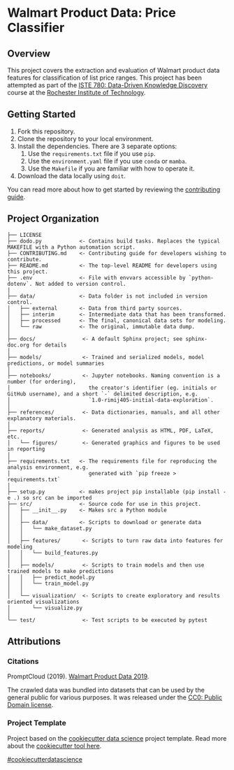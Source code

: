 # Walmart Product Data: Price Classifier

## Overview

This project covers the extraction and evaluation of Walmart product data features for classification of list price ranges. This project has been attempted as part of the [ISTE 780: Data-Driven Knowledge Discovery](https://www.rit.edu/online/study/information-sciences-and-technologies-ms#:~:text=Credits%203-,ISTE-780,-Data%20Driven%20Knowledge) course at the [Rochester Institute of Technology](https://rit.edu/).

## Getting Started

1. Fork this repository.
2. Clone the repository to your local environment.
3. Install the dependencies. There are 3 separate options:
   1. Use the `requirements.txt` file if you use `pip`.
   2. Use the `environment.yaml` file if you use `conda` or `mamba`.
   3. Use the `Makefile` if you are familiar with how to operate it.
4. Download the data locally using `doit`.

You can read more about how to get started by reviewing the [contributing guide](CONTRIBUTING.md).

## Project Organization

    ├── LICENSE
    ├── dodo.py            <- Contains build tasks. Replaces the typical MAKEFILE with a Python automation script.
    ├── CONTRIBUTING.md    <- Contributing guide for developers wishing to contribute.
    ├── README.md          <- The top-level README for developers using this project.
    ├── .env               <- File with envvars accessible by `python-dotenv`. Not added to version control.
    |
    ├── data/              <- Data folder is not included in version control.
    │   ├── external       <- Data from third party sources.
    │   ├── interim        <- Intermediate data that has been transformed.
    │   ├── processed      <- The final, canonical data sets for modeling.
    │   └── raw            <- The original, immutable data dump.
    │
    ├── docs/               <- A default Sphinx project; see sphinx-doc.org for details
    │
    ├── models/             <- Trained and serialized models, model predictions, or model summaries
    │
    ├── notebooks/          <- Jupyter notebooks. Naming convention is a number (for ordering),
    │                         the creator's identifier (eg. initials or GitHub username), and a short `-` delimited description, e.g.
    │                         `1.0-rimij405-initial-data-exploration`.
    │
    ├── references/         <- Data dictionaries, manuals, and all other explanatory materials.
    │
    ├── reports/            <- Generated analysis as HTML, PDF, LaTeX, etc.
    │   └── figures/        <- Generated graphics and figures to be used in reporting
    │
    ├── requirements.txt   <- The requirements file for reproducing the analysis environment, e.g.
    │                         generated with `pip freeze > requirements.txt`
    │
    ├── setup.py           <- makes project pip installable (pip install -e .) so src can be imported
    ├── src/               <- Source code for use in this project.
    │   ├── __init__.py    <- Makes src a Python module
    │   │
    │   ├── data/          <- Scripts to download or generate data
    │   │   └── make_dataset.py
    │   │
    │   ├── features/       <- Scripts to turn raw data into features for modeling
    │   │   └── build_features.py
    │   │
    │   ├── models/         <- Scripts to train models and then use trained models to make predictions
    │   │   ├── predict_model.py
    │   │   └── train_model.py
    │   │
    │   └── visualization/  <- Scripts to create exploratory and results oriented visualizations
    │       └── visualize.py
    │
    └── test/               <- Test scripts to be executed by pytest

## Attributions

### Citations

PromptCloud (2019). [Walmart Product Data 2019](https://www.kaggle.com/promptcloud/walmart-product-data-2019).

The crawled data was bundled into datasets that can be used by the general public for various purposes. It was released under the [CC0: Public Domain license](https://creativecommons.org/publicdomain/zero/1.0/).

### Project Template

Project based on the [cookiecutter data science](https://drivendata.github.io/cookiecutter-data-science/)  project template. Read more about the [cookiecutter tool here](https://cookiecutter.readthedocs.io/en/latest/README.html).

[#cookiecutterdatascience](https://github.com/topics/cookiecutter-data-science)
